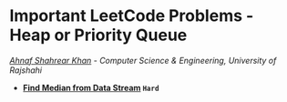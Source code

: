 # Important LeetCode Problems - Heap or Priority Queue
*[Ahnaf Shahrear Khan](https://github.com/ahnafshahrear) - Computer Science & Engineering, University of Rajshahi*

- **[Find Median from Data Stream](https://leetcode.com/problems/find-median-from-data-stream/description/) `Hard`**
